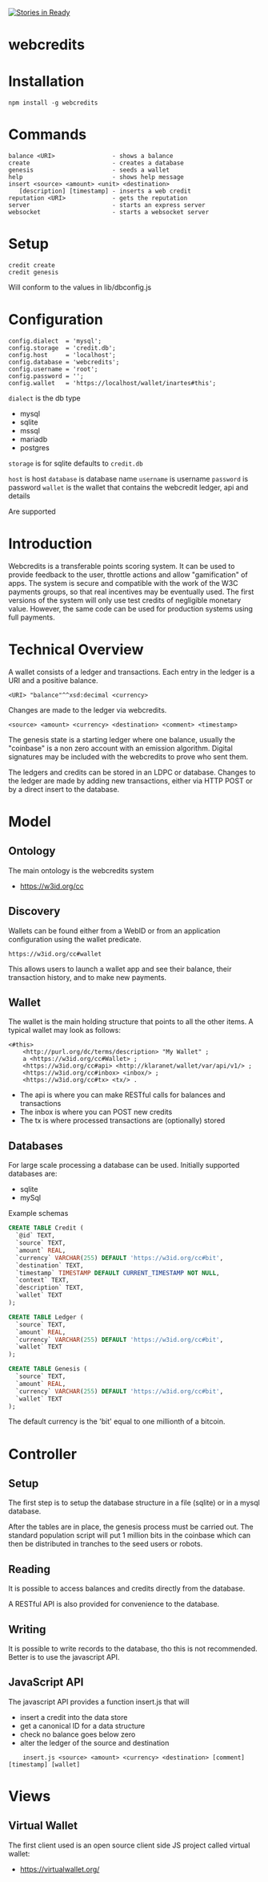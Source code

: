 [![Stories in Ready](https://badge.waffle.io/webcredits/webcredits.png?label=ready&title=Ready)](https://waffle.io/webcredits/webcredits)

webcredits
==========

# Installation

    npm install -g webcredits

# Commands

    balance <URI>                - shows a balance
    create                       - creates a database
    genesis                      - seeds a wallet
    help                         - shows help message
    insert <source> <amount> <unit> <destination>
       [description] [timestamp] - inserts a web credit
    reputation <URI>             - gets the reputation
    server                       - starts an express server
    websocket                    - starts a websocket server

# Setup

    credit create
    credit genesis

Will conform to the values in lib/dbconfig.js

# Configuration

    config.dialect  = 'mysql';
    config.storage  = 'credit.db';
    config.host     = 'localhost';
    config.database = 'webcredits';
    config.username = 'root';
    config.password = '';
    config.wallet   = 'https://localhost/wallet/inartes#this';

`dialect` is the db type
* mysql
* sqlite
* mssql
* mariadb
* postgres

`storage` is for sqlite defaults to `credit.db`

`host` is host
`database` is database name
`username` is username
`password` is password
`wallet` is the wallet that contains the webcredit ledger, api and details

Are supported

# Introduction

Webcredits is a transferable points scoring system.  It can be used to provide feedback to the user, throttle actions and allow "gamification" of apps.  The system is secure and compatible with the work of the W3C payments groups, so that real incentives may be eventually used.  The first versions of the system will only use test credits of negligible monetary value.  However, the same code can be used for production systems using full payments.

# Technical Overview

A wallet consists of a ledger and transactions.  Each entry in the ledger is a URI and a positive balance.  

    <URI> "balance"^^xsd:decimal <currency>

Changes are made to the ledger via webcredits.  

    <source> <amount> <currency> <destination> <comment> <timestamp>

The genesis state is a starting ledger where one balance, usually the "coinbase" is a non zero account with an emission algorithm.  Digital signatures may be included with the webcredits to prove who sent them.

The ledgers and credits can be stored in an LDPC or database.  Changes to the ledger are made by adding new transactions, either via HTTP POST or by a direct insert to the database.

# Model

## Ontology

The main ontology is the webcredits system

* https://w3id.org/cc

## Discovery

Wallets can be found either from a WebID or from an application configuration using the wallet predicate.  

    https://w3id.org/cc#wallet

This allows users to launch a wallet app and see their balance, their transaction history, and to make new payments.

## Wallet

The wallet is the main holding structure that points to all the other items.  A typical wallet may look as follows:

```
<#this>
    <http://purl.org/dc/terms/description> "My Wallet" ;
    a <https://w3id.org/cc#Wallet> ;
    <https://w3id.org/cc#api> <http://klaranet/wallet/var/api/v1/> ;
    <https://w3id.org/cc#inbox> <inbox/> ;
    <https://w3id.org/cc#tx> <tx/> .

```

* The api is where you can make RESTful calls for balances and transactions
* The inbox is where you can POST new credits
* The tx is where processed transactions are (optionally) stored

## Databases

For large scale processing a database can be used.  Initially supported databases are:

* sqlite
* mySql

Example schemas

```sql
CREATE TABLE Credit (
  `@id` TEXT,
  `source` TEXT,
  `amount` REAL,
  `currency` VARCHAR(255) DEFAULT 'https://w3id.org/cc#bit',
  `destination` TEXT,
  `timestamp` TIMESTAMP DEFAULT CURRENT_TIMESTAMP NOT NULL,
  `context` TEXT,
  `description` TEXT,
  `wallet` TEXT
);

CREATE TABLE Ledger (
  `source` TEXT,
  `amount` REAL,
  `currency` VARCHAR(255) DEFAULT 'https://w3id.org/cc#bit',
  `wallet` TEXT
);

CREATE TABLE Genesis (
  `source` TEXT,
  `amount` REAL,
  `currency` VARCHAR(255) DEFAULT 'https://w3id.org/cc#bit',
  `wallet` TEXT
);

```
The default currency is the 'bit' equal to one millionth of a bitcoin.

# Controller

## Setup

The first step is to setup the database structure in a file (sqlite) or in a mysql database.

After the tables are in place, the genesis process must be carried out.  The standard population script will put 1 million bits in the coinbase which can then be distributed in tranches to the seed users or robots.

## Reading

It is possible to access balances and credits directly from the database.

A RESTful API is also provided for convenience to the database.

## Writing

It is possible to write records to the database, tho this is not recommended.  Better is to use the javascript API.


## JavaScript API

The javascript API provides a function insert.js that will
* insert a credit into the data store
* get a canonical ID for a data structure
* check no balance goes below zero
* alter the ledger of the source and destination

```
    insert.js <source> <amount> <currency> <destination> [comment] [timestamp] [wallet]
```

# Views

## Virtual Wallet

The first client used is an open source client side JS project called virtual wallet:

* https://virtualwallet.org/
